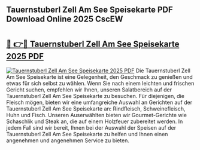 ## Tauernstuberl Zell Am See Speisekarte PDF Download Online 2025 CscEW

# <h2><a href="http://gc9zv8.nevu.top/?p=Tauernstuberl+Zell+Am+See+Speisekarte">🔗 👉🔴 Tauernstuberl Zell Am See Speisekarte 2025 PDF</a></h2>

[![Tauernstuberl Zell Am See Speisekarte 2025 PDF](https://i.imgur.com/dBaPXMq.png)](http://gc9zv8.nevu.top/?p=Tauernstuberl+Zell+Am+See+Speisekarte)
Die Tauernstuberl Zell Am See Speisekarte ist eine Gelegenheit, den Geschmack zu genießen und etwas für sich selbst zu wählen. Wenn Sie nach einem leichten und frischen Gericht suchen, empfehlen wir Ihnen, unseren Salatbereich auf der Tauernstuberl Zell Am See Speisekarte zu besuchen. Für diejenigen, die Fleisch mögen, bieten wir eine umfangreiche Auswahl an Gerichten auf der Tauernstuberl Zell Am See Speisekarte an: Rindfleisch, Schweinefleisch, Huhn und Fisch. Unseren Auserwählten bieten wir Gourmet-Gerichte wie Schaschlik und Steak an, die auf einem Holzfeuer zubereitet werden. In jedem Fall sind wir bereit, Ihnen bei der Auswahl der Speisen auf der Tauernstuberl Zell Am See Speisekarte zu helfen und Ihnen einen angenehmen und angenehmen Service zu bieten.
